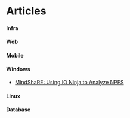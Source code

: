 # Articles

#### Infra

#### Web

#### Mobile

#### Windows

- [MindShaRE: Using IO Ninja to Analyze NPFS](https://www.zerodayinitiative.com/blog/2021/11/17/mindshare-using-io-ninja-to-analyze-npfs)

#### Linux

#### Database

